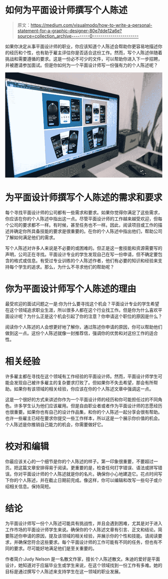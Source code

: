 # 如何为平面设计师撰写个人陈述

> 原文：<https://medium.com/visualmodo/how-to-write-a-personal-statement-for-a-graphic-designer-80e7dde12a6e?source=collection_archive---------0----------------------->

如果你决定从事平面设计师的职业，你应该知道个人陈述会帮助你更容易地描述你的经历和个性，也有助于雇主评估你是否适合这份工作。然而，写个人陈述伴随着挑战和需要遵循的要求。这是一份必不可少的文件，可以帮助你进入下一步招聘，并被邀请参加面试。但是你如何为一个平面设计师写一份强有力的个人陈述呢？

![](img/3edd2d49b01d3b801e33bd231236dc16.png)

# 为平面设计师撰写个人陈述的需求和要求

每个寻找平面设计师的公司都有一些需求和要求。如果你觉得你满足了这些需求，你应该在你的个人陈述中指出这一点。尽管平面设计师的工作越来越受欢迎，但每个公司的要求都不一样。有时候，甚至任务也不一样。因此，阅读项目或工作的描述并确定你所具备技能的要求是很重要的。在你的个人陈述中指出他们，帮助公司了解如何满足他们的需求。

写个人陈述对许多人来说是不必要的或困难的。但正是这一套技能和资源需要写的声明，公司正在寻找。平面设计专业的学生发现自己在写一份申请，但不确定要包含的格式或信息。有受过专业训练的个人陈述作者，他们有必要的知识和经验来支持每个学生的追求。那么，为什么不寻求他们的帮助呢？

# 你为平面设计师写个人陈述的理由

最受欢迎的面试问题之一是:你为什么要寻找这个机会？平面设计专业的学生希望在这个领域追求职业生涯，所以很多人都在这个行业找工作。但是你为什么喜欢平面设计呢？为什么正是这个机会引起了你的注意？你申请这个职位的原因是什么？

阅读你个人陈述的人会想更好地了解你，通过陈述你申请的原因，你可以帮助他们做到这一点。这份个人陈述就像一封推荐信，强调你的优势和对这份工作的适合性。

# 相关经验

许多雇主都在寻找在这个领域有工作经验的平面设计师。然而，平面设计师学生可能会发现自己被许多雇主的复杂要求打败了。但如果你不失去希望，那会有所帮助。如果你有该领域的相关经验，你应该在你的个人陈述文章中强调这一点。

这是一个很好的方式来讲述你作为一个平面设计师的经历和你可能担任过的不同角色。许多学生认为他们应该雇用。但是自由职业者或者作为平面设计师的志愿经历也很重要。如果你也有自己的设计作品集，和你的个人陈述一起分享会很有帮助。也许一些雇主已经在要求你提交一些工作样本，所以这是一个展示你价值的机会。个人陈述是你推销自己能力的机会，你需要做好它。

# 校对和编辑

你最应该关心的一个细节是你的个人陈述的样子。第一印象很重要，不要超过一页。把这篇文章安排得易于阅读。更重要的是，检查任何打字错误、语法或拼写错误。你对平面设计师的个人陈述就是你的名片。确保你小心地建造它。花点时间写下你的个人陈述，并在截止日期前完成。像这样，你可以编辑和改写一些句子或介绍相关信息。保持简短。

# 结论

为平面设计师写一份个人陈述可能具有挑战性，并且会遇到困难，尤其是对于进入工作市场的平面设计师学生来说。确保你的个人陈述文章有引言、正文和结论。简要陈述你申请的原因，提及该领域的相关经验，并展示你的个性和技能。请阅读要求，并确保您符合这些要求。每个平面设计师的工作可能有不同的任务，但也有不同的要求。尽可能好地满足他们是至关重要的。

作者简介:Judy Nelson 是一名散文作家，擅长个人陈述散文。朱迪的爱好是平面设计，她知道对于应届毕业生或学生来说，在这个领域找到一份工作有多难。她的目标是通过撰写个人陈述来支持学生在这一领域的职业发展。